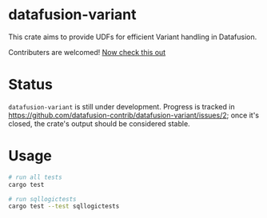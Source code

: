 # datafusion-variant

This crate aims to provide UDFs for efficient Variant handling in Datafusion.

Contributers are welcomed! [Now check this out](https://www.youtube.com/watch?v=1dj1kCrUFCY)

# Status

`datafusion-variant` is still under development. Progress is tracked in https://github.com/datafusion-contrib/datafusion-variant/issues/2; once it's closed, the crate's output should be considered stable.

# Usage

```sh
# run all tests
cargo test

# run sqllogictests
cargo test --test sqllogictests
```
